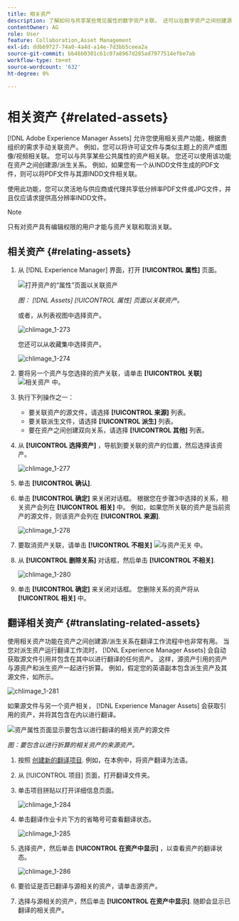 ```yaml
---
title: 相关资产
description: 了解如何与共享某些常见属性的数字资产关联。 还可以在数字资产之间创建源派生的关系。
contentOwner: AG
role: User
feature: Collaboration,Asset Management
exl-id: ddb69727-74a0-4a4d-a14e-7d3bb5ceea2a
source-git-commit: bb46b0301c61c07a8967d285ad7977514efbe7ab
workflow-type: tm+mt
source-wordcount: '632'
ht-degree: 0%

---
```


# 相关资产 {#related-assets}

[!DNL Adobe Experience Manager Assets] 允许您使用相关资产功能，根据贵组织的需求手动关联资产。 例如，您可以将许可证文件与类似主题上的资产或图像/视频相关联。 您可以与共享某些公共属性的资产相关联。 您还可以使用该功能在资产之间创建源/派生关系。 例如，如果您有一个从INDD文件生成的PDF文件，则可以将PDF文件与其源INDD文件相关联。

使用此功能，您可以灵活地与供应商或代理共享低分辨率PDF文件或JPG文件，并且仅应请求提供高分辨率INDD文件。

>[!NOTE]
>
>只有对资产具有编辑权限的用户才能与资产关联和取消关联。

## 相关资产 {#relating-assets}

1. 从 [!DNL Experience Manager] 界面，打开 **[!UICONTROL 属性]** 页面。

   ![打开资产的“属性”页面以关联资产](assets/asset-properties-relate-assets.png)

   *图： [!DNL Assets] [!UICONTROL 属性] 页面以关联资产。*

   或者，从列表视图中选择资产。

   ![chlimage_1-273](assets/chlimage_1-273.png)

   您还可以从收藏集中选择资产。

   ![chlimage_1-274](assets/chlimage_1-274.png)

1. 要将另一个资产与您选择的资产关联，请单击 **[!UICONTROL 关联]** ![相关资产](assets/do-not-localize/link-relate.png) 中。
1. 执行下列操作之一：

   * 要关联资产的源文件，请选择 **[!UICONTROL 来源]** 列表。
   * 要关联派生文件，请选择 **[!UICONTROL 派生]** 列表。
   * 要在资产之间创建双向关系，请选择 **[!UICONTROL 其他]** 列表。

1. 从 **[!UICONTROL 选择资产]** ，导航到要关联的资产的位置，然后选择该资产。

   ![chlimage_1-277](assets/chlimage_1-277.png)

1. 单击 **[!UICONTROL 确认]**.
1. 单击 **[!UICONTROL 确定]** 来关闭对话框。 根据您在步骤3中选择的关系，相关资产会列在 **[!UICONTROL 相关]** 中。 例如，如果您所关联的资产是当前资产的源文件，则该资产会列在 **[!UICONTROL 来源]**.

   ![chlimage_1-278](assets/chlimage_1-278.png)

1. 要取消资产关联，请单击 **[!UICONTROL 不相关]** ![与资产无关](assets/do-not-localize/link-unrelate-icon.png) 中。

1. 从 **[!UICONTROL 删除关系]** 对话框，然后单击 **[!UICONTROL 不相关]**.

   ![chlimage_1-280](assets/chlimage_1-280.png)

1. 单击 **[!UICONTROL 确定]** 来关闭对话框。 您删除关系的资产将从 **[!UICONTROL 相关]** 中。

## 翻译相关资产 {#translating-related-assets}

使用相关资产功能在资产之间创建源/派生关系在翻译工作流程中也非常有用。 当您对派生资产运行翻译工作流时， [!DNL Experience Manager Assets] 会自动获取源文件引用并包含在其中以进行翻译的任何资产。 这样，源资产引用的资产与源资产和派生资产一起进行折算。 例如，假定您的英语副本包含派生资产及其源文件，如所示。

![chlimage_1-281](assets/chlimage_1-281.png)

如果源文件与另一个资产相关， [!DNL Experience Manager Assets] 会获取引用的资产，并将其包含在内以进行翻译。

![资产属性页面显示要包含以进行翻译的相关资产的源文件](assets/asset-properties-source-asset.png)

*图：要包含以进行折算的相关资产的来源资产。*

1. 按照 [创建新的翻译项目](translation-projects.md#create-a-new-translation-project). 例如，在本例中，将资产翻译为法语。

1. 从 [!UICONTROL 项目] 页面，打开翻译文件夹。

1. 单击项目拼贴以打开详细信息页面。

   ![chlimage_1-284](assets/chlimage_1-284.png)

1. 单击翻译作业卡片下方的省略号可查看翻译状态。

   ![chlimage_1-285](assets/chlimage_1-285.png)

1. 选择资产，然后单击 **[!UICONTROL 在资产中显示]** ，以查看资产的翻译状态。

   ![chlimage_1-286](assets/chlimage_1-286.png)

1. 要验证是否已翻译与源相关的资产，请单击源资产。

1. 选择与源相关的资产，然后单击 **[!UICONTROL 在资产中显示]**. 随即会显示已翻译的相关资产。
